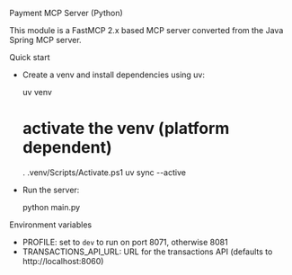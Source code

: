 Payment MCP Server (Python)

This module is a FastMCP 2.x based MCP server converted from the Java Spring MCP server.

Quick start

- Create a venv and install dependencies using uv:

  uv venv
  # activate the venv (platform dependent)
  . .venv/Scripts/Activate.ps1
  uv sync --active

- Run the server:

  python main.py

Environment variables
- PROFILE: set to `dev` to run on port 8071, otherwise 8081
- TRANSACTIONS_API_URL: URL for the transactions API (defaults to http://localhost:8060)
